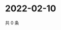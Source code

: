 # 2022-02-10

共 0 条

<!-- BEGIN WEIBO -->
<!-- 最后更新时间 Thu Feb 10 2022 02:00:42 GMT+0800 (China Standard Time) -->

<!-- END WEIBO -->
